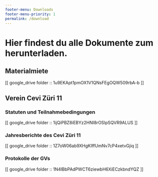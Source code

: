 ```yaml
---
footer-menu: Downloads
footer-menu-priority: 1
permalink: /download
---
```


# Hier findest du alle Dokumente zum herunterladen.

## Materialmiete
[[ google_drive folder :: 1u9EKApt1pmOX1V1QNsFEgOQW509rbA-b ]]

## Verein Cevi Züri 11

### Statuten und Teilnahmebedingungen
[[ google_drive folder :: 1ijQiPBZ8iEBYz2HNI8rOSlpSQVR9ALUS ]]

### Jahresberichte des Cevi Züri 11
[[ google_drive folder :: 1Z7oW06ab9XHgKIffUmNv7cP4xetvGjiq ]]

### Protokolle der GVs
[[ google_drive folder :: 1N4lBbPAdPWCT6ziewbH6XiECzkbndYQZ ]]
